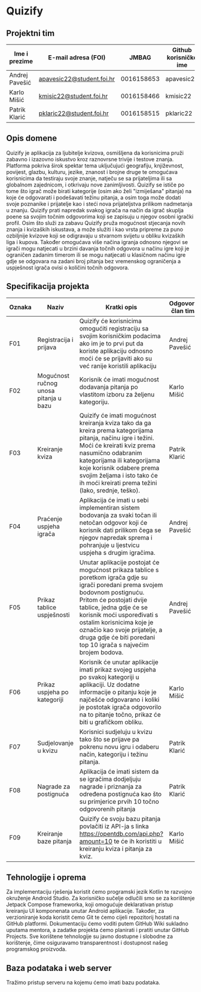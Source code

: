 # Quizify

## Projektni tim

Ime i prezime | E-mail adresa (FOI) | JMBAG | Github korisničko ime | Seminarska grupa
------------  | ------------------- | ----- | --------------------- | ----------------
Andrej Pavešić |apavesic22@student.foi.hr | 0016158653 | apavesic22 | G02
Karlo Mišić | kmisic22@student.foi.hr | 0016158466 | kmisic22 | G01
Patrik Klarić | pklaric22@student.foi.hr | 0016158515 | pklaric22 | G01

## Opis domene
Quizify je aplikacija za ljubitelje kvizova, osmišljena da korisnicima pruži zabavno i izazovno iskustvo kroz raznovrsne trivije i testove znanja. Platforma pokriva širok spektar tema uključujući geografiju, književnost, povijest, glazbu, kulturu, jezike, znanost i brojne druge te omogućava korisnicima da testiraju svoje znanje, natječu se sa prijateljima ili sa globalnom zajednicom, i otkrivaju nove zanimljivosti. Quizify se ističe po tome što igrač može birati kategorije (osim ako želi "izmiješana" pitanja) na koje će odgovarati i podešavati težinu pitanja, a osim toga može dodati svoje poznanike i prijatelje kao i steći nova prijateljstva prilikom nadmetanja u znanju. Quizify prati napredak svakog igrača na način da igrač skuplja poene sa svojim točnim odgovorima koji se zapisuju u njegov osobni igrački profil. Osim što služi za zabavu Quizify pruža mogućnost stjecanja novih znanja i kvizaških iskustava, a može služiti i kao vrsta pripreme za puno ozbiljnije kvizove koji se odigravaju u stvarnom svijetu u obliku kvizaških liga i kupova. Također omogućava više načina igranja odnosno njegovi se igrači mogu natjecati u brzini davanja točnih odgovora u načinu igre koji je ograničen zadanim timerom ili se mogu natjecati u klasičnom načinu igre gdje se odgovara na zadani broj pitanja bez vremenskog ograničenja a uspješnost igrača ovisi o količini točnih odgovora.
## Specifikacija projekta

Oznaka | Naziv | Kratki opis | Odgovorni član tima
------ | ----- | ----------- | -------------------
F01 | Registracija i prijava | Quizify će korisnicima omogućiti registraciju sa svojim korisničkim podacima ako im je to prvi put da koriste aplikaciju odnosno moći će se prijaviti ako su već ranije koristili aplikaciju | Andrej Pavešić
F02 | Mogućnost ručnog unosa pitanja u bazu | Korisnik će imati mogućnost dodavanja pitanja po vlastitom izboru za željenu kategoriju. | Karlo Mišić
F03 | Kreiranje kviza | Quizify će imati mogućnost kreiranja kviza tako da ga kreira prema kategorijama pitanja, načinu igre i težini. Moći će kreirati kviz prema nasumično odabranim kategorijama ili kategorijama koje korisnik odabere prema svojim željama i isto tako će ih moći kreirati prema težini (lako, srednje, teško). | Patrik Klarić
F04 | Praćenje uspjeha igrača | Aplikacija će imati u sebi implementiran sistem bodovanja za svaki točan ili netočan odgovor koji će korisnik dati prilikom čega se njegov napredak sprema i pohranjuje u ljestvicu uspjeha s drugim igračima. | Andrej Pavešić
F05 | Prikaz tablice uspješnosti | Unutar aplikacije postojat će mogućnost prikaza tablice s poretkom igrača gdje su igrači poredani prema svojem bodovnom postignuću. Pritom će postojati dvije tablice, jedna gdje će se korisnik moći uspoređivati s ostalim korisnicima koje je označio kao svoje prijatelje, a druga gdje će biti poredani top 10 igrača s najvećim brojem bodova. | Andrej Pavešić
F06 | Prikaz uspjeha po kategoriji | Korisnik će unutar aplikacije imati prikaz svojeg uspjeha po svakoj kategoriji u aplikaciji. Uz dodatne informacije o pitanju koje je najčešće odgovarano i koliki je postotak igrača odgovorilo na to pitanje točno, prikaz će biti u grafičkom obliku. | Karlo Mišić
F07 | Sudjelovanje u kvizu | Korisnici sudjeluju u kvizu tako što se prijave pa pokrenu novu igru i odaberu način, kategoriju i težinu pitanja. | Patrik Klarić 
F08 | Nagrade za postignuća | Aplikacija će imati sistem da se igračima dodjeljuju nagrade i priznanja za određena postignuća kao što su primjerice prvih 10 točno odgovorenih pitanja | Patrik Klarić
F09 | Kreiranje baze pitanja | Quizify će svoju bazu pitanja povlačiti iz API-ja s linka https://opentdb.com/api.php?amount=10 te će ih koristiti u kreiranju kviza i pitanja za kviz. | Karlo Mišić

## Tehnologije i oprema
Za implementaciju rješenja koristit ćemo programski jezik Kotlin te razvojno okruženje Android Studio. Za korisničko sučelje odlučili smo se za korištenje Jetpack Compose frameworka, koji omogućuje deklarativan pristup kreiranju UI komponenata unutar Android aplikacije. Također, za verzioniranje koda koristit ćemo Git te ćemo cijeli repozitorij hostati na GitHub platformi. Dokumentaciju ćemo voditi putem GitHub Wiki sukladno uputama mentora, a zadatke projekta ćemo planirati i pratiti unutar GitHub Projects. Sve korištene tehnologije su javno dostupne i slobodne za korištenje, čime osiguravamo transparentnost i dostupnost našeg programskog proizvoda.

## Baza podataka i web server
Tražimo pristup serveru na kojemu ćemo imati bazu podataka.

